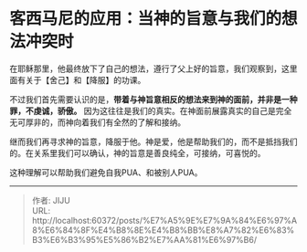 # 客西马尼的应用：当神的旨意与我们的想法冲突时


在耶稣那里，他最终放下了自己的想法，遵行了父上好的旨意，我们观察到，这里面有关于【舍己】和【降服】的功课。

不过我们首先需要认识的是，**带着与神旨意相反的想法来到神的面前，并非是一种罪，不虔诚，骄傲。** 因为这往往是我们的真实。在神面前展露真实的自己是完全无可厚非的，而神向着我们有全然的了解和接纳。

继而我们再寻求神的旨意，降服于他。神是爱，他是帮助我们的，而不是抵挡我们的。在关系里我们可以确认，神的旨意是善良纯全，可接纳，可喜悦的。

这种理解可以帮助我们避免自我PUA、和被别人PUA。

---

> 作者: JIJU  
> URL: http://localhost:60372/posts/%E7%A5%9E%E7%9A%84%E6%97%A8%E6%84%8F%E4%B8%8E%E4%B8%BB%E8%A7%82%E6%83%B3%E6%B3%95%E5%86%B2%E7%AA%81%E6%97%B6/  

